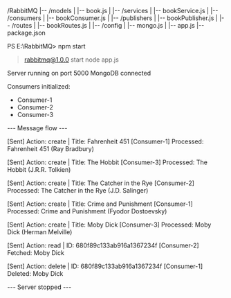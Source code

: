 /RabbitMQ
|-- /models
| |-- book.js
|
|-- /services
| |-- bookService.js
|
|-- /consumers
| |-- bookConsumer.js
|
|-- /publishers
| |-- bookPublisher.js
|
|-- /routes
| |-- bookRoutes.js
|
|-- /config
| |-- mongo.js
|
|-- app.js
|-- package.json

PS E:\RabbitMQ> npm start

> rabbitmq@1.0.0 start
> node app.js

Server running on port 5000
MongoDB connected

Consumers initialized:

- Consumer-1
- Consumer-2
- Consumer-3

--- Message flow ---

[Sent] Action: create | Title: Fahrenheit 451
[Consumer-1] Processed: Fahrenheit 451 (Ray Bradbury)

[Sent] Action: create | Title: The Hobbit
[Consumer-3] Processed: The Hobbit (J.R.R. Tolkien)

[Sent] Action: create | Title: The Catcher in the Rye
[Consumer-2] Processed: The Catcher in the Rye (J.D. Salinger)

[Sent] Action: create | Title: Crime and Punishment
[Consumer-1] Processed: Crime and Punishment (Fyodor Dostoevsky)

[Sent] Action: create | Title: Moby Dick
[Consumer-3] Processed: Moby Dick (Herman Melville)

[Sent] Action: read | ID: 680f89c133ab916a1367234f
[Consumer-2] Fetched: Moby Dick

[Sent] Action: delete | ID: 680f89c133ab916a1367234f
[Consumer-1] Deleted: Moby Dick

--- Server stopped ---
